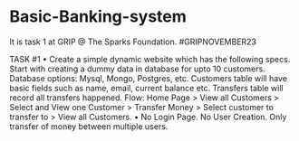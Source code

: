 # Basic-Banking-system
It is task 1 at GRIP @ The Sparks Foundation. #GRIPNOVEMBER23

TASK #1 • Create a simple dynamic website which has the following specs. Start with creating a dummy data in database for upto 10 customers. Database options: Mysql, Mongo, Postgres, etc. Customers table will have basic fields such as name, email, current balance etc. Transfers table will record all transfers happened. Flow: Home Page > View all Customers > Select and View one Customer > Transfer Money > Select customer to transfer to > View all Customers. • No Login Page. No User Creation. Only transfer of money between multiple users.
